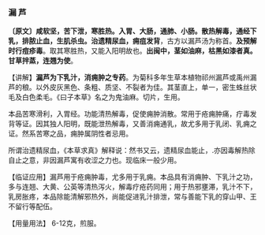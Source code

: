 ### 漏 芦

 **〔原文〕咸软坚，苦下泄，寒胜热。入胃、大肠，通肺、小肠。散热解毒，通经下乳，排脓止血，生肌杀虫。治遗精尿血，痈疽发背**，古方以漏芦汤为称首。**及预解时行痘疹毒**。取其寒胜热，又能入阳明故也。**出闽中，茎如油麻，枯黑如漆者真。甘草拌蒸，连翘为使**。

 【讲解】**漏芦为下乳汁，消痈肿之专药**。为菊科多年生草本植物祁州漏芦或禹州漏芦的稂。以外皮灰黑色、条粗、质坚、不裂者为佳。其茎直上，单一，密生蛛丝状毛及白色柔毛。《曰子本草》名之为鬼油麻。切片，生用。

本品苦寒滑利，入胃经。功能清热解毒，促使痈肿消散。常用于疮痈肿痛，疔毒发背等证。因其独人阳明，既能泄热解毒，又善消痈通乳，故尤多用于乳闭、乳痈之证。然系苦寒之品，痈肿属阴性者忌用。

所谓治遗精尿血，《本草求真》解释说：然书又云，遗精尿血能止，.亦因毒解热除自止之意，非因漏芦寓有收涩之力也。现临床一般少用。

【临证应用】漏芦用于疮痈肿毒，尤多用于乳痈。本品具有消痈肿、下乳汁之功，多与连翘、大黄、公英等清热泻火，解毒疗疮药同用；用于热邪壅滞，乳汁不下，乳房胀疼，本品除能清解邪热外，尚能促进乳汁排泄，常与善能下乳的穿山甲、王不留行等配伍。

【用量用法】 6-12克，煎服。
